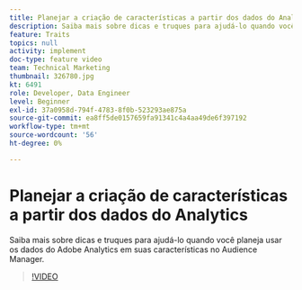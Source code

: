 ```yaml
---
title: Planejar a criação de características a partir dos dados do Analytics
description: Saiba mais sobre dicas e truques para ajudá-lo quando você planeja usar os dados do Adobe Analytics em suas características no Audience Manager.
feature: Traits
topics: null
activity: implement
doc-type: feature video
team: Technical Marketing
thumbnail: 326780.jpg
kt: 6491
role: Developer, Data Engineer
level: Beginner
exl-id: 37a0958d-794f-4783-8f0b-523293ae875a
source-git-commit: ea8ff5de0157659fa91341c4a4aa49de6f397192
workflow-type: tm+mt
source-wordcount: '56'
ht-degree: 0%

---
```


# Planejar a criação de características a partir dos dados do Analytics

Saiba mais sobre dicas e truques para ajudá-lo quando você planeja usar os dados do Adobe Analytics em suas características no Audience Manager.

>[!VIDEO](https://video.tv.adobe.com/v/326780/?quality=12&learn=on)
